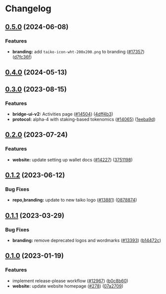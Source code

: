 # Changelog

## [0.5.0](https://github.com/taikoxyz/taiko-mono/compare/branding-v0.4.0...branding-v0.5.0) (2024-06-08)


### Features

* **branding:** add `taiko-icon-wht-200x200.png` to branding ([#17357](https://github.com/taikoxyz/taiko-mono/issues/17357)) ([d7fc36f](https://github.com/taikoxyz/taiko-mono/commit/d7fc36fedc851f6875f16180e479e67ad97dc043))

## [0.4.0](https://github.com/taikoxyz/taiko-mono/compare/branding-v0.3.0...branding-v0.4.0) (2024-05-13)


## [0.3.0](https://github.com/taikoxyz/taiko-mono/compare/branding-v0.2.0...branding-v0.3.0) (2023-08-15)


### Features

* **bridge-ui-v2:** Activities page ([#14504](https://github.com/taikoxyz/taiko-mono/issues/14504)) ([4dff4b3](https://github.com/taikoxyz/taiko-mono/commit/4dff4b317e0ecda43c9804a9e04d2f22c8332a60))
* **protocol:** alpha-4 with staking-based tokenomics ([#14065](https://github.com/taikoxyz/taiko-mono/issues/14065)) ([1eeba9d](https://github.com/taikoxyz/taiko-mono/commit/1eeba9d97ed8e6e4a8d07a8b0af163a16fbc9ccf))

## [0.2.0](https://github.com/taikoxyz/taiko-mono/compare/branding-v0.1.2...branding-v0.2.0) (2023-07-24)


### Features

* **website:** update setting up wallet docs ([#14227](https://github.com/taikoxyz/taiko-mono/issues/14227)) ([3751198](https://github.com/taikoxyz/taiko-mono/commit/3751198826c1db7de00ecb83645c13b23d1ed9e3))

## [0.1.2](https://github.com/taikoxyz/taiko-mono/compare/branding-v0.1.1...branding-v0.1.2) (2023-06-12)


### Bug Fixes

* **repo,branding:** update to new taiko logo ([#13881](https://github.com/taikoxyz/taiko-mono/issues/13881)) ([0878874](https://github.com/taikoxyz/taiko-mono/commit/08788746a7485831d1a590073049e2d9abccadbb))

## [0.1.1](https://github.com/taikoxyz/taiko-mono/compare/branding-v0.1.0...branding-v0.1.1) (2023-03-29)


### Bug Fixes

* **branding:** remove deprecated logos and wordmarks ([#13393](https://github.com/taikoxyz/taiko-mono/issues/13393)) ([b14472c](https://github.com/taikoxyz/taiko-mono/commit/b14472c55e2109a0e3a6b6a9d44c80ca36992397))

## [0.1.0](https://github.com/taikoxyz/taiko-mono/compare/branding-v0.0.1...branding-v0.1.0) (2023-01-19)


### Features

* implement release-please workflow ([#12967](https://github.com/taikoxyz/taiko-mono/issues/12967)) ([b0c8b60](https://github.com/taikoxyz/taiko-mono/commit/b0c8b60da0af3160db758f83c1f6368a3a712593))
* **website:** update website homepage ([#278](https://github.com/taikoxyz/taiko-mono/issues/278)) ([07a2709](https://github.com/taikoxyz/taiko-mono/commit/07a270995351849bf63acdf0878dcc91fae8f71a))
